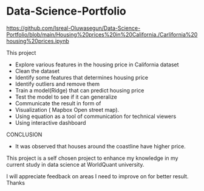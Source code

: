 # Data-Science-Portfolio
https://github.com/Isreal-Oluwasegun/Data-Science-Portfolio/blob/main/Housing%20prices%20in%20California./Carlifornia%20housing%20prices.ipynb

This project
- Explore various features in the housing price in California dataset
- Clean the dataset
- Identify some features that determines housing price
- Identify outliers and remove them
- Train a model(Ridge) that can predict housing price
- Test the model to see if it can generalize
- Communicate the result in form of
- Visualization ( Mapbox Open street map).
- Using equation as a tool of communication for technical viewers
- Using interactive dashboard 
  
CONCLUSION 
- It was observed that houses around the coastline have higher price.
  
This project is a self chosen project to enhance my knowledge in my current study in data science at WorldQuant university.

I will appreciate feedback on areas I need to improve on for better result. Thanks
